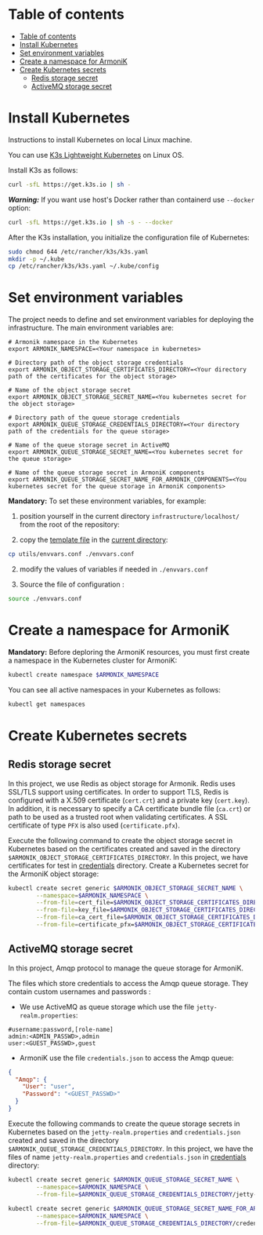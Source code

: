 # Table of contents

- [Table of contents](#table-of-contents)
- [Install Kubernetes <a name="install-kubernetes"></a>](#install-kubernetes-)
- [Set environment variables <a name="set-environment-variables"></a>](#set-environment-variables-)
- [Create a namespace for ArmoniK <a name="create-a-namespace-for-armonik"></a>](#create-a-namespace-for-armonik-)
- [Create Kubernetes secrets <a name="create-kubernetes-secrets"></a>](#create-kubernetes-secrets-)
    - [Redis storage secret <a name="redis-storage-secret"></a>](#redis-storage-secret-)
    - [ActiveMQ storage secret <a name="activemq-storage-secret"></a>](#activemq-storage-secret-)

# Install Kubernetes <a name="install-kubernetes"></a>

Instructions to install Kubernetes on local Linux machine.

You can use [K3s Lightweight Kubernetes](https://rancher.com/docs/k3s/latest/en/) on Linux OS.

Install K3s as follows:

```bash
curl -sfL https://get.k3s.io | sh -
```

***Warning:*** If you want use host's Docker rather than containerd use `--docker` option:

```bash
curl -sfL https://get.k3s.io | sh -s - --docker
```

After the K3s installation, you initialize the configuration file of Kubernetes:

```bash
sudo chmod 644 /etc/rancher/k3s/k3s.yaml
mkdir -p ~/.kube
cp /etc/rancher/k3s/k3s.yaml ~/.kube/config
```

# Set environment variables <a name="set-environment-variables"></a>

The project needs to define and set environment variables for deploying the infrastructure. The main environment
variables are:

```buildoutcfg
# Armonik namespace in the Kubernetes
export ARMONIK_NAMESPACE=<Your namespace in kubernetes>

# Directory path of the object storage credentials
export ARMONIK_OBJECT_STORAGE_CERTIFICATES_DIRECTORY=<Your directory path of the certificates for the object storage>
    
# Name of the object storage secret
export ARMONIK_OBJECT_STORAGE_SECRET_NAME=<You kubernetes secret for the object storage>

# Directory path of the queue storage credentials
export ARMONIK_QUEUE_STORAGE_CREDENTIALS_DIRECTORY=<Your directory path of the credentials for the queue storage>
    
# Name of the queue storage secret in ActiveMQ
export ARMONIK_QUEUE_STORAGE_SECRET_NAME=<You kubernetes secret for the queue storage>

# Name of the queue storage secret in ArmoniK components
export ARMONIK_QUEUE_STORAGE_SECRET_NAME_FOR_ARMONIK_COMPONENTS=<You kubernetes secret for the queue storage in ArmoniK components>
```

**Mandatory:** To set these environment variables, for example:

1. position yourself in the current directory `infrastructure/localhost/` from the root of the repository:

2. copy the [template file](../utils/envvars.conf) in the [current directory](../../localhost):

```bash
cp utils/envvars.conf ./envvars.conf
```

2. modify the values of variables if needed in `./envvars.conf`

3. Source the file of configuration :

```bash
source ./envvars.conf
```

# Create a namespace for ArmoniK <a name="create-a-namespace-for-armonik"></a>

**Mandatory:** Before deploring the ArmoniK resources, you must first create a namespace in the Kubernetes cluster for
ArmoniK:

```bash
kubectl create namespace $ARMONIK_NAMESPACE
```

You can see all active namespaces in your Kubernetes as follows:

```bash
kubectl get namespaces
```

# Create Kubernetes secrets <a name="create-kubernetes-secrets"></a>

## Redis storage secret <a name="redis-storage-secret"></a>

In this project, we use Redis as object storage for Armonik. Redis uses SSL/TLS support using certificates. In order to
support TLS, Redis is configured with a X.509 certificate (`cert.crt`) and a private key (`cert.key`). In addition, it
is necessary to specify a CA certificate bundle file (`ca.crt`) or path to be used as a trusted root when validating
certificates. A SSL certificate of type `PFX` is also used (`certificate.pfx`).

Execute the following command to create the object storage secret in Kubernetes based on the certificates created and
saved in the directory `$ARMONIK_OBJECT_STORAGE_CERTIFICATES_DIRECTORY`. In this project, we have certificates for test
in [credentials](../credentials) directory. Create a Kubernetes secret for the ArmoniK object storage:

```bash
kubectl create secret generic $ARMONIK_OBJECT_STORAGE_SECRET_NAME \
        --namespace=$ARMONIK_NAMESPACE \
        --from-file=cert_file=$ARMONIK_OBJECT_STORAGE_CERTIFICATES_DIRECTORY/cert.crt \
        --from-file=key_file=$ARMONIK_OBJECT_STORAGE_CERTIFICATES_DIRECTORY/cert.key \
        --from-file=ca_cert_file=$ARMONIK_OBJECT_STORAGE_CERTIFICATES_DIRECTORY/ca.crt \
        --from-file=certificate_pfx=$ARMONIK_OBJECT_STORAGE_CERTIFICATES_DIRECTORY/certificate.pfx
```

## ActiveMQ storage secret <a name="activemq-storage-secret"></a>

In this project, Amqp protocol to manage the queue storage for ArmoniK.

The files which store credentials to access the Amqp queue storage. They contain custom usernames and passwords :

* We use ActiveMQ as queue storage which use the file `jetty-realm.properties`:

```text
#username:password,[role-name]
admin:<ADMIN_PASSWD>,admin
user:<GUEST_PASSWD>,guest
```

* ArmoniK use the file `credentials.json` to access the Amqp queue:

```json
{
  "Amqp": {
    "User": "user",
    "Password": "<GUEST_PASSWD>"
  }
}
```

Execute the following commands to create the queue storage secrets in Kubernetes based on the `jetty-realm.properties`
and `credentials.json` created and saved in the directory `$ARMONIK_QUEUE_STORAGE_CREDENTIALS_DIRECTORY`. In this
project, we have the files of name `jetty-realm.properties` and `credentials.json` in [credentials](../credentials)
directory:

```bash
kubectl create secret generic $ARMONIK_QUEUE_STORAGE_SECRET_NAME \
        --namespace=$ARMONIK_NAMESPACE \
        --from-file=$ARMONIK_QUEUE_STORAGE_CREDENTIALS_DIRECTORY/jetty-realm.properties
        
kubectl create secret generic $ARMONIK_QUEUE_STORAGE_SECRET_NAME_FOR_ARMONIK_COMPONENTS \
        --namespace=$ARMONIK_NAMESPACE \
        --from-file=$ARMONIK_QUEUE_STORAGE_CREDENTIALS_DIRECTORY/credentials.json
```